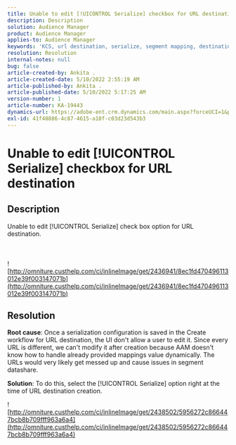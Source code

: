 ```yaml
---
title: Unable to edit [!UICONTROL Serialize] checkbox for URL destination
description: Description
solution: Audience Manager
product: Audience Manager
applies-to: Audience Manager
keywords: 'KCS, url destination, serialize, segment mapping, destination, '
resolution: Resolution
internal-notes: null
bug: false
article-created-by: Ankita .
article-created-date: 5/10/2022 2:55:19 AM
article-published-by: Ankita .
article-published-date: 5/10/2022 5:17:25 AM
version-number: 1
article-number: KA-19443
dynamics-url: https://adobe-ent.crm.dynamics.com/main.aspx?forceUCI=1&pagetype=entityrecord&etn=knowledgearticle&id=fe9af69d-0cd0-ec11-a7b5-0022480a8753
exl-id: 41f48886-4c87-4615-a18f-c03d23d543b3
---
```

# Unable to edit [!UICONTROL Serialize] checkbox for URL destination

## Description

Unable to edit [!UICONTROL Serialize] check box option for URL destination.<br><br> <br><br>![http://omniture.custhelp.com/ci/inlineImage/get/2436941/8ec1fd470496113012e39f003147071b](http://omniture.custhelp.com/ci/inlineImage/get/2436941/8ec1fd470496113012e39f003147071b)

## Resolution


<b>Root cause</b>: Once a serialization configuration is saved in the Create workflow for URL destination, the UI don't allow a user to edit it. Since every URL is different, we can't modify it after creation because AAM doesn't know how to handle already provided mappings value dynamically. The URLs would very likely get messed up and cause issues in segment datashare.

<b>Solution</b>: To do this, select the [!UICONTROL Serialize] option right at the time of URL destination creation.



![http://omniture.custhelp.com/ci/inlineImage/get/2438502/5956272c866447bcb8b709fff963a6a4](http://omniture.custhelp.com/ci/inlineImage/get/2438502/5956272c866447bcb8b709fff963a6a4)
